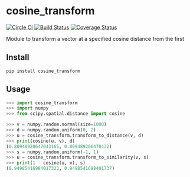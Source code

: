 # cosine_transform

[![Circle CI](https://circleci.com/gh/calvingiles/cosine_transform.svg?style=shield&circle-token=:circle-token=d5e42df9b83c0ceb1b6016a52b478c04abd984c9)](https://circleci.com/gh/calvingiles/cosine_transform)
[![Build Status](https://travis-ci.org/calvingiles/cosine_transform.svg?branch=master)](https://travis-ci.org/calvingiles/cosine_transform)
[![Coverage Status](http://coveralls.io/repos/calvingiles/cosine_transform/badge.svg?branch=master&service=github)](https://coveralls.io/github/calvingiles/cosine_transform?branch=master)

Module to transform a vector at a specified cosine distance from the first

## Install

```
pip install cosine_transform
```

## Usage

```python
>>> import cosine_transform
>>> import numpy
>>> from scipy.spatial.distance import cosine

>>> v = numpy.random.normal(size=1000)
>>> d = numpy.random.uniform(0, 2)
>>> u = cosine_transform.transform_to_distance(v, d)
>>> print(cosine(u, v), d)
(0.80948920647043165, 0.809489206470432)
>>> s = numpy.random.uniform(-1, 1)
>>> u = cosine_transform.transform_to_similarity(v, s)
>>> print(1 - cosine(u, v), s)
(0.94985416984017323, 0.9498541698401737)
```
